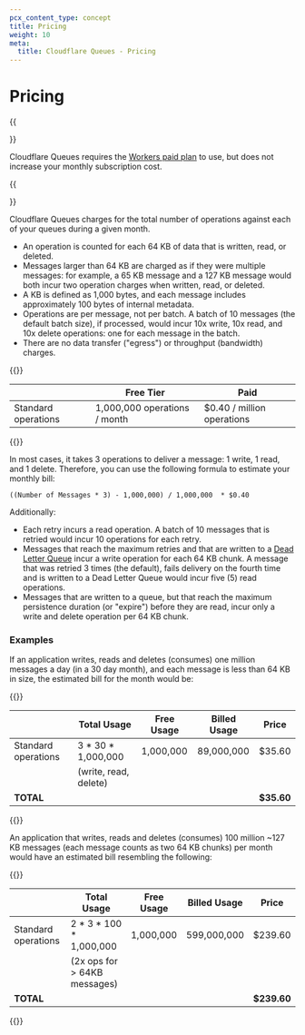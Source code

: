 ```yaml
---
pcx_content_type: concept
title: Pricing
weight: 10
meta:
  title: Cloudflare Queues - Pricing
---
```


# Pricing

{{<Aside type="note">}}

Cloudflare Queues requires the [Workers paid plan](https://developers.cloudflare.com/workers/platform/pricing/) to use, but does not increase your monthly subscription cost.

{{</Aside>}}

Cloudflare Queues charges for the total number of operations against each of your queues during a given month.

* An operation is counted for each 64 KB of data that is written, read, or deleted.
* Messages larger than 64 KB are charged as if they were multiple messages: for example, a 65 KB message and a 127 KB message would both incur two operation charges when written, read, or deleted.
* A KB is defined as 1,000 bytes, and each message includes approximately 100 bytes of internal metadata.
* Operations are per message, not per batch. A batch of 10 messages (the default batch size), if processed, would incur 10x write, 10x read, and 10x delete operations: one for each message in the batch.
* There are no data transfer ("egress") or throughput (bandwidth) charges.

{{<table-wrap>}}

|                     | Free Tier                    | Paid                       |
| ------------------- | ---------------------------- | -------------------------- |
| Standard operations | 1,000,000 operations / month | $0.40 / million operations |

{{</table-wrap>}}

In most cases, it takes 3 operations to deliver a message: 1 write, 1 read, and 1 delete. Therefore, you can use the following formula to estimate your monthly bill:

    ((Number of Messages * 3) - 1,000,000) / 1,000,000  * $0.40

Additionally:

* Each retry incurs a read operation. A batch of 10 messages that is retried would incur 10 operations for each retry.
* Messages that reach the maximum retries and that are written to a [Dead Letter Queue](https://developers.cloudflare.com/queues/batching-retries) incur a write operation for each 64 KB chunk. A message that was retried 3 times (the default), fails delivery on the fourth time and is written to a Dead Letter Queue would incur five (5) read operations.
* Messages that are written to a queue, but that reach the maximum persistence duration (or "expire") before they are read, incur only a write and delete operation per 64 KB chunk.

### Examples

If an application writes, reads and deletes (consumes) one million messages a
day (in a 30 day month), and each message is less than 64 KB in size, the
estimated bill for the month would be:

{{<table-wrap>}}

|                     | Total Usage           | Free Usage | Billed Usage | Price      |
| ------------------- | --------------------- | ---------- | ------------ | ---------- |
| Standard operations | 3 \* 30 \* 1,000,000  | 1,000,000  | 89,000,000   | $35.60     |
|                     | (write, read, delete) |            |              |            |
| **TOTAL**           |                       |            |              | **$35.60** |

{{</table-wrap>}}

An application that writes, reads and deletes (consumes) 100 million ~127 KB
messages (each message counts as two 64 KB chunks) per month would have an
estimated bill resembling the following:

{{<table-wrap>}}

|                     | Total Usage                  | Free Usage | Billed Usage | Price       |
| ------------------- | ---------------------------- | ---------- | ------------ | ----------- |
| Standard operations | 2 \* 3 \* 100 \* 1,000,000   | 1,000,000  | 599,000,000  | $239.60     |
|                     | (2x ops for > 64KB messages) |            |              |             |
| **TOTAL**           |                              |            |              | **$239.60** |

{{</table-wrap>}}
